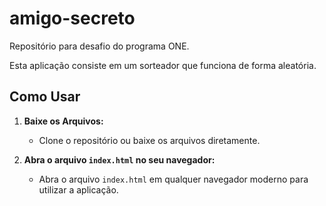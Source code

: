 # amigo-secreto
Repositório para desafio do programa ONE.

Esta aplicação consiste em um sorteador que funciona de forma aleatória.

## Como Usar

1. **Baixe os Arquivos:**
   - Clone o repositório ou baixe os arquivos diretamente.

2. **Abra o arquivo `index.html` no seu navegador:**
   - Abra o arquivo `index.html` em qualquer navegador moderno para utilizar a aplicação.
